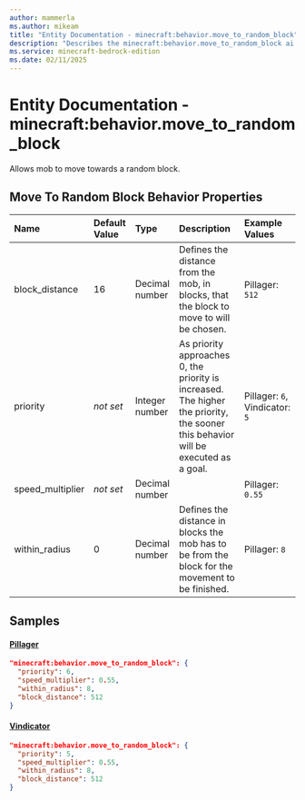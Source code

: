 ```yaml
---
author: mammerla
ms.author: mikeam
title: "Entity Documentation - minecraft:behavior.move_to_random_block"
description: "Describes the minecraft:behavior.move_to_random_block ai behavior component"
ms.service: minecraft-bedrock-edition
ms.date: 02/11/2025 
---
```


# Entity Documentation - minecraft:behavior.move_to_random_block

Allows mob to move towards a random block.


## Move To Random Block Behavior Properties

|Name       |Default Value |Type |Description |Example Values |
|:----------|:-------------|:----|:-----------|:------------- |
| block_distance | 16 | Decimal number | Defines the distance from the mob, in blocks, that the block to move to will be chosen. | Pillager: `512` | 
| priority | *not set* | Integer number | As priority approaches 0, the priority is increased. The higher the priority, the sooner this behavior will be executed as a goal. | Pillager: `6`, Vindicator: `5` | 
| speed_multiplier | *not set* | Decimal number |  | Pillager: `0.55` | 
| within_radius | 0 | Decimal number | Defines the distance in blocks the mob has to be from the block for the movement to be finished. | Pillager: `8` | 

## Samples

#### [Pillager](https://github.com/Mojang/bedrock-samples/tree/preview/behavior_pack/entities/pillager.json)


```json
"minecraft:behavior.move_to_random_block": {
  "priority": 6,
  "speed_multiplier": 0.55,
  "within_radius": 8,
  "block_distance": 512
}
```

#### [Vindicator](https://github.com/Mojang/bedrock-samples/tree/preview/behavior_pack/entities/vindicator.json)


```json
"minecraft:behavior.move_to_random_block": {
  "priority": 5,
  "speed_multiplier": 0.55,
  "within_radius": 8,
  "block_distance": 512
}
```

